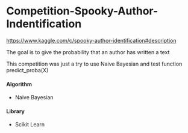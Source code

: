 # Competition-Spooky-Author-Indentification

https://www.kaggle.com/c/spooky-author-identification#description

The goal is to give the probability that an author has written a text

This competition was just a try to use Naive Bayesian and test function predict_proba(X)

#### Algorithm
- Naive Bayesian

#### Library
- Scikit Learn
